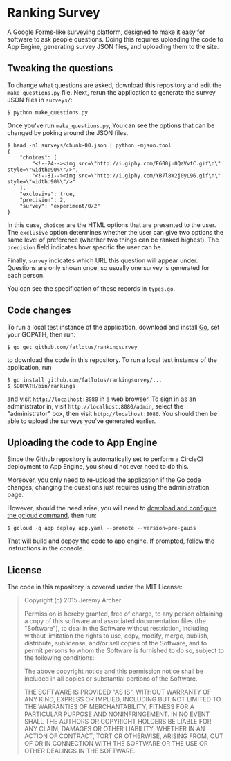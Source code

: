 # Ranking Survey

A Google Forms-like surveying platform, designed to make it easy for software
to ask people questions. Doing this requires uploading the code to App Engine,
generating survey JSON files, and uploading them to the site.

## Tweaking the questions

To change what questions are asked, download this repository and edit the
`make_questions.py` file. Next, rerun the application to generate the survey
JSON files in `surveys/`:

	$ python make_questions.py

Once you've run `make_questions.py`, You can see the options that can be changed
by poking around the JSON files.

	$ head -n1 surveys/chunk-00.json | python -mjson.tool
	{
		"choices": [
			"<!--24--><img src=\"http://i.giphy.com/E600ju0QaVvtC.gif\n\" style=\"width:90%\"/>",
			"<!--81--><img src=\"http://i.giphy.com/YB7l8W2j0yL96.gif\n\" style=\"width:90%\"/>"
		],
		"exclusive": true,
		"precision": 2,
		"survey": "experiment/0/2"
	}

In this case, `choices` are the HTML options that are presented to the user.
The `exclusive` option determines whether the user can give two options the
same level of preference (whether two things can be ranked highest). The
`precision` field indicates how specific the user can be.

Finally, `survey` indicates which URL this question will appear under.
Questions are only shown once, so usually one survey is generated for each
person.

You can see the specification of these records in `types.go`.

## Code changes

To run a local test instance of the application, download and install
[Go](https://golang.org/dl), set your GOPATH, then run:

	$ go get github.com/fatlotus/rankingsurvey

to download the code in this repository. To run a local test instance of the
application, run

	$ go install github.com/fatlotus/rankingsurvey/...
	$ $GOPATH/bin/rankings

and visit `http://localhost:8080` in a web browser. To sign in as an
administrator in, visit `http://localhost:8080/admin`, select the
"administrator" box, then visit `http://localhost:8080`. You should then be
able to upload the surveys you've generated earlier.

## Uploading the code to App Engine

Since the Github repository is automatically set to perform a CircleCI
deployment to App Engine, you should not ever need to do this.

Moreover, you only need to re-upload the application if the Go code changes;
changing the questions just requires using the administration page.

However, should the need arise, you will need to [download and
configure the gcloud command](https://cloud.google.com/sdk/gcloud/),
then run:

    $ gcloud -q app deploy app.yaml --promote --version=pre-gauss

That will build and depoy the code to app engine. If prompted, follow the
instructions in the console.

## License

The code in this repository is covered under the MIT License:

> Copyright (c) 2015 Jeremy Archer
> 
> Permission is hereby granted, free of charge, to any person obtaining
> a copy of this software and associated documentation files (the
> "Software"), to deal in the Software without restriction, including
> without limitation the rights to use, copy, modify, merge, publish,
> distribute, sublicense, and/or sell copies of the Software, and to
> permit persons to whom the Software is furnished to do so, subject to
> the following conditions:
> 
> The above copyright notice and this permission notice shall be
> included in all copies or substantial portions of the Software.
> 
> THE SOFTWARE IS PROVIDED "AS IS", WITHOUT WARRANTY OF ANY KIND,
> EXPRESS OR IMPLIED, INCLUDING BUT NOT LIMITED TO THE WARRANTIES OF
> MERCHANTABILITY, FITNESS FOR A PARTICULAR PURPOSE AND
> NONINFRINGEMENT. IN NO EVENT SHALL THE AUTHORS OR COPYRIGHT HOLDERS
> BE LIABLE FOR ANY CLAIM, DAMAGES OR OTHER LIABILITY, WHETHER IN AN
> ACTION OF CONTRACT, TORT OR OTHERWISE, ARISING FROM, OUT OF OR IN
> CONNECTION WITH THE SOFTWARE OR THE USE OR OTHER DEALINGS IN THE
> SOFTWARE.
